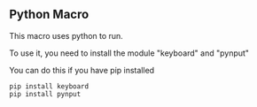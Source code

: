 ## Python Macro

This macro uses python to run.

To use it, you need to install the module "keyboard" and "pynput"

You can do this if you have pip installed

```
pip install keyboard
pip install pynput
```
